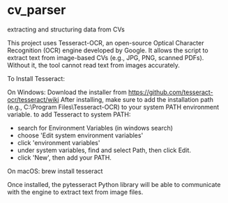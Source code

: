 # cv_parser
extracting and structuring data from CVs

This project uses Tesseract-OCR, an open-source Optical Character Recognition (OCR) engine developed by Google.
It allows the script to extract text from image-based CVs (e.g., JPG, PNG, scanned PDFs). Without it, the tool cannot read text from images accurately.

To Install Tesseract:

On Windows:
Download the installer from https://github.com/tesseract-ocr/tesseract/wiki
After installing, make sure to add the installation path (e.g., C:\Program Files\Tesseract-OCR) to your system PATH environment variable.
to add Tesseract to system PATH:
- search for Environment Variables (in windows search)
- choose 'Edit system environment variables'
- click 'environment variables'
- under system variables, find and select Path, then click Edit.
- click 'New', then add your PATH.

On macOS: 
brew install tesseract

Once installed, the pytesseract Python library will be able to communicate with the engine to extract text from image files.
